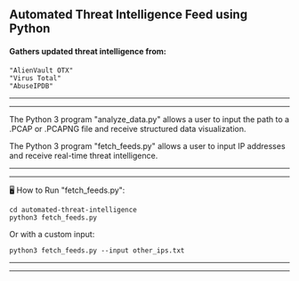 ## Automated Threat Intelligence Feed using Python

#### Gathers updated threat intelligence from:
    "AlienVault OTX"
    "Virus Total"
    "AbuseIPDB"

---
---

The Python 3 program "analyze_data.py" allows a user to input the path to a .PCAP or .PCAPNG file and receive structured data visualization.

The Python 3 program "fetch_feeds.py" allows a user to input IP addresses and receive real-time threat intelligence.  

---
---

🖥️ How to Run "fetch_feeds.py":

    cd automated-threat-intelligence
    python3 fetch_feeds.py

Or with a custom input:

    python3 fetch_feeds.py --input other_ips.txt

---
---

